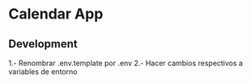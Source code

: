 # Calendar App

## Development

1.- Renombrar .env.template por .env
2.- Hacer cambios respectivos a variables de entorno

